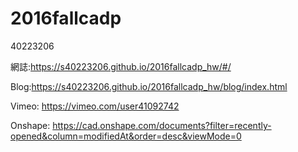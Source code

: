 # 2016fallcadp

40223206 

網誌:https://s40223206.github.io/2016fallcadp_hw/#/

Blog:https://s40223206.github.io/2016fallcadp_hw/blog/index.html

Vimeo: https://vimeo.com/user41092742

Onshape: https://cad.onshape.com/documents?filter=recently-opened&column=modifiedAt&order=desc&viewMode=0

